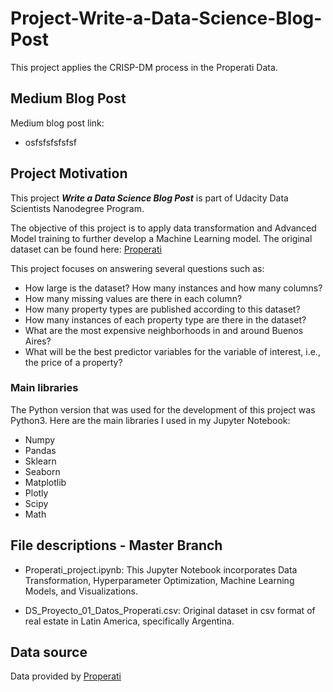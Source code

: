 # Project-Write-a-Data-Science-Blog-Post
This project applies the CRISP-DM process in the Properati Data. 

## Medium Blog Post
Medium blog post link:
- osfsfsfsfsfsf

## Project Motivation
This project ***Write a Data Science Blog Post*** is part of Udacity Data Scientists Nanodegree Program.

The objective of this project is to apply data transformation and Advanced Model training to further develop a Machine Learning model. The original dataset can be found here: <a href='https://www.properati.com.co'>Properati</a>

This project focuses on answering several questions such as:
- How large is the dataset? How many instances and how many columns?
- How many missing values are there in each column?
- How many property types are published according to this dataset?
- How many instances of each property type are there in the dataset? 
- What are the most expensive neighborhoods in and around Buenos Aires?
- What will be the best predictor variables for the variable of interest, i.e., the price of a property?

### Main libraries
The Python version that was used for the development of this project was Python3. Here are the main libraries I used in my Jupyter Notebook:

- Numpy
- Pandas
- Sklearn
- Seaborn
- Matplotlib
- Plotly
- Scipy
- Math

## File descriptions - Master Branch
- Properati_project.ipynb: This Jupyter Notebook incorporates Data Transformation, Hyperparameter Optimization, Machine Learning Models, and Visualizations. 

- DS_Proyecto_01_Datos_Properati.csv: Original dataset in csv format of real estate in Latin America, specifically Argentina. 

## Data source 
Data provided by <a href='https://www.properati.com.co'>Properati</a>
